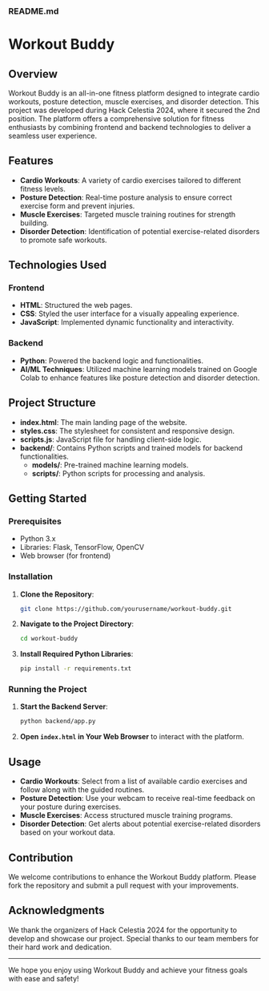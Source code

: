 ### README.md

# Workout Buddy

## Overview

Workout Buddy is an all-in-one fitness platform designed to integrate cardio workouts, posture detection, muscle exercises, and disorder detection. This project was developed during Hack Celestia 2024, where it secured the 2nd position. The platform offers a comprehensive solution for fitness enthusiasts by combining frontend and backend technologies to deliver a seamless user experience.

## Features

- **Cardio Workouts**: A variety of cardio exercises tailored to different fitness levels.
- **Posture Detection**: Real-time posture analysis to ensure correct exercise form and prevent injuries.
- **Muscle Exercises**: Targeted muscle training routines for strength building.
- **Disorder Detection**: Identification of potential exercise-related disorders to promote safe workouts.

## Technologies Used

### Frontend

- **HTML**: Structured the web pages.
- **CSS**: Styled the user interface for a visually appealing experience.
- **JavaScript**: Implemented dynamic functionality and interactivity.

### Backend

- **Python**: Powered the backend logic and functionalities.
- **AI/ML Techniques**: Utilized machine learning models trained on Google Colab to enhance features like posture detection and disorder detection.

## Project Structure

- **index.html**: The main landing page of the website.
- **styles.css**: The stylesheet for consistent and responsive design.
- **scripts.js**: JavaScript file for handling client-side logic.
- **backend/**: Contains Python scripts and trained models for backend functionalities.
  - **models/**: Pre-trained machine learning models.
  - **scripts/**: Python scripts for processing and analysis.

## Getting Started

### Prerequisites

- Python 3.x
- Libraries: Flask, TensorFlow, OpenCV
- Web browser (for frontend)

### Installation

1. **Clone the Repository**:
   ```bash
   git clone https://github.com/yourusername/workout-buddy.git
   ```
2. **Navigate to the Project Directory**:
   ```bash
   cd workout-buddy
   ```
3. **Install Required Python Libraries**:
   ```bash
   pip install -r requirements.txt
   ```

### Running the Project

1. **Start the Backend Server**:
   ```bash
   python backend/app.py
   ```
2. **Open `index.html` in Your Web Browser** to interact with the platform.

## Usage

- **Cardio Workouts**: Select from a list of available cardio exercises and follow along with the guided routines.
- **Posture Detection**: Use your webcam to receive real-time feedback on your posture during exercises.
- **Muscle Exercises**: Access structured muscle training programs.
- **Disorder Detection**: Get alerts about potential exercise-related disorders based on your workout data.

## Contribution

We welcome contributions to enhance the Workout Buddy platform. Please fork the repository and submit a pull request with your improvements.

## Acknowledgments

We thank the organizers of Hack Celestia 2024 for the opportunity to develop and showcase our project. Special thanks to our team members for their hard work and dedication.

---

We hope you enjoy using Workout Buddy and achieve your fitness goals with ease and safety!
